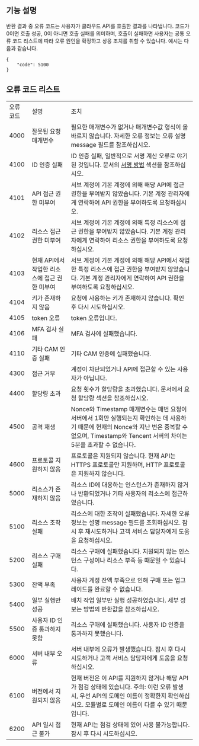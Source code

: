 [//]: # (chinagitpath:XXXXX)

## 기능 설명

반환 결과 중 오류 코드는 사용자가 클라우드 API를 호출한 결과를 나타냅니다. 코드가 0이면 호출 성공, 0이 아니면 호출 실패를 의미하며, 호출이 실패하면 사용자는 공통 오류 코드 리스트에 따라 오류 원인을 확정하고 상응 조치를 취할 수 있습니다.
예시는 다음과 같습니다.

```
{
    "code": 5100
}
```

## 오류 코드 리스트

<table>
   <tr>
      <td>오류 코드</td>
      <td>설명</td>
      <td>조치</td>
   </tr>
   <tr>
      <td>4000</td>
      <td>잘못된 요청 매개변수</td>
      <td>필요한 매개변수가 없거나 매개변수값 형식이 올바르지 않습니다. 자세한 오류 정보는 오류 설명 message 필드를 참조하십시오.</td>
   </tr>
   <tr>
      <td>4100</td>
      <td>ID 인증 실패</td>
       <td>ID 인증 실패, 일반적으로 서명 계산 오류로 야기된 것입니다. 문서의 <a href="https://cloud.tencent.com/document/api/213/6984">서명 방법</a> 섹션을 참조하십시오.</td>
   </tr>
   <tr>
      <td>4101</td>
      <td>API 접근 권한 미부여</td>
      <td>서브 계정이 기본 계정에 의해 해당 API에 접근 권한을 부여받지 않았습니다. 기본 계정 관리자에게 연락하여 API 권한을 부여하도록 요청하십시오.</td>
   </tr>
   <tr>
      <td>4102</td>
      <td>리소스 접근 권한 미부여</td>
      <td>서브 계정이 기본 계정에 의해 특정 리소스에 접근 권한을 부여받지 않았습니다. 기본 계정 관리자에게 연락하여 리소스 권한을 부여하도록 요청하십시오.</td>
   </tr>
   <tr>
      <td>4103</td>
      <td>현재 API에서 작업한 리소스에 접근 권한 미부여</td>
      <td>서브 계정이 기본 계정에 의해 해당 API에서 작업한 특정 리소스에 접근 권한을 부여받지 않았습니다. 기본 계정 관리자에게 연락하여 API 권한을 부여하도록 요청하십시오.</td>
   </tr>
   <tr>
      <td>4104</td>
      <td>키가 존재하지 않음</td>
      <td>요청에 사용하는 키가 존재하지 않습니다. 확인 후 다시 시도하십시오.</td>
   </tr>
   <tr>
      <td>4105</td>
      <td>token 오류</td>
      <td>token 오류입니다.</td>
   </tr>
   <tr>
      <td>4106</td>
      <td>MFA 검사 실패</td>
      <td>MFA 검사에 실패했습니다.</td>
   </tr>
   <tr>
      <td>4110</td>
      <td>기타 CAM 인증 실패</td>
      <td>기타 CAM 인증에 실패했습니다.</td>
   </tr>
   <tr>
      <td>4300</td>
      <td>접근 거부</td>
      <td>계정이 차단되었거나 API에 접근할 수 있는 사용자가 아닙니다.</td>
   </tr>
   <tr>
      <td>4400</td>
      <td>할당량 초과</td>
      <td>요청 횟수가 할당량을 초과했습니다. 문서에서 요청 할당량 섹션을 참조하십시오.</td>
   </tr>
   <tr>
      <td>4500</td>
      <td>공격 재생</td>
      <td>Nonce와 Timestamp 매개변수는 매번 요청이 서버에서 1회만 실행되는지 확인하는 데 사용하기 때문에 현재의 Nonce와 지난 번은 중복할 수 없으며, Timestamp와 Tencent 서버의 차이는 5분을 초과할 수 없습니다.</td>
   </tr>
   <tr>
      <td>4600</td>
      <td>프로토콜 지원하지 않음</td>
      <td>프로토콜은 지원되지 않습니다. 현재 API는 HTTPS 프로토콜만 지원하며, HTTP 프로토콜은 지원하지 않습니다.</td>
   </tr>
   <tr>
      <td>5000</td>
      <td>리소스가 존재하지 않음</td>
      <td>리소스 ID에 대응하는 인스턴스가 존재하지 않거나 반환되었거나 기타 사용자의 리소스에 접근하였습니다.</td>
   </tr>
   <tr>
      <td>5100</td>
      <td>리소스 조작 실패</td>
      <td>리소스에 대한 조작이 실패했습니다. 자세한 오류 정보는 설명 message 필드를 조회하십시오. 잠시 후 재시도하거나 고객 서비스 담당자에게 도움을 요청하십시오.</td>
   </tr>
   <tr>
      <td>5200</td>
      <td>리소스 구매 실패</td>
      <td>리소스 구매에 실패했습니다. 지원되지 않는 인스턴스 구성이나 리소스 부족 등 때문일 수 있습니다.</td>
   </tr>
   <tr>
      <td>5300</td>
      <td>잔액 부족</td>
      <td>사용자 계정 잔액 부족으로 인해 구매 또는 업그레이드를 완료할 수 없습니다.</td>
   </tr>
   <tr>
      <td>5400</td>
      <td>일부 실행만 성공</td>
      <td>배치 작업 일부만 실행 성공하였습니다. 세부 정보는 방법의 반환값을 참조하십시오.</td>
   </tr>
   <tr>
      <td>5500</td>
      <td>사용자 ID 인증 통과하지 못함</td>
      <td>리소스 구매에 실패했습니다. 사용자 ID 인증을 통과하지 못했습니다.</td>
   </tr>
   <tr>
      <td>6000</td>
      <td>서버 내부 오류</td>
      <td>서버 내부에 오류가 발생했습니다. 잠시 후 다시 시도하거나 고객 서비스 담당자에게 도움을 요청하십시오.</td>
   </tr>
   <tr>
      <td>6100</td>
      <td>버전에서 지원되지 않음</td>
      <td>현재 버전은 이 API를 지원하지 않거나 해당 API가 점검 상태에 있습니다. 주의: 이런 오류 발생 시, 우선 API의 도메인 이름이 정확한지 확인하십시오. 모듈별로 도메인 이름이 다를 수 있기 때문입니다.</td>
   </tr>
   <tr>
      <td>6200</td>
      <td>API 일시 접근 불가</td>
      <td>현재 API는 점검 상태에 있어 사용 불가능합니다. 잠시 후 다시 시도하십시오.</td>
   </tr>
</table>

